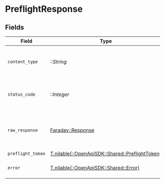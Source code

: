 # PreflightResponse


## Fields

| Field                                                                                    | Type                                                                                     | Required                                                                                 | Description                                                                              |
| ---------------------------------------------------------------------------------------- | ---------------------------------------------------------------------------------------- | ---------------------------------------------------------------------------------------- | ---------------------------------------------------------------------------------------- |
| `content_type`                                                                           | *::String*                                                                               | :heavy_check_mark:                                                                       | HTTP response content type for this operation                                            |
| `status_code`                                                                            | *::Integer*                                                                              | :heavy_check_mark:                                                                       | HTTP response status code for this operation                                             |
| `raw_response`                                                                           | [Faraday::Response](https://www.rubydoc.info/gems/faraday/Faraday/Response)              | :heavy_check_mark:                                                                       | Raw HTTP response; suitable for custom response parsing                                  |
| `preflight_token`                                                                        | [T.nilable(::OpenApiSDK::Shared::PreflightToken)](../../models/shared/preflighttoken.md) | :heavy_minus_sign:                                                                       | OK                                                                                       |
| `error`                                                                                  | [T.nilable(::OpenApiSDK::Shared::Error)](../../models/shared/error.md)                   | :heavy_minus_sign:                                                                       | Default error response                                                                   |